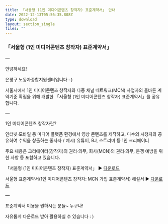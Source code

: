 ```yaml
---
title: 「서울형 (1인 미디어콘텐츠 창작자) 표준계약서」 안내
date: 2022-12-13T05:56:35.808Z
type: download
layout: section_single
files: ""
---
```

### **「서울형** (1인 미디어콘텐츠 창작자) **표준계약서」**

―

안녕하세요!

은평구 노동자종합지원센터입니다 : )

서울시에서 1인 미디어콘텐츠 창작자와 다중 채널 네트워크(MCN) 사업자의 올바른 계약기준 확립을 위해 개발한 「서울형 (1인 미디어콘텐츠 창작자) 표준계약서」를 공유합니다.

―

1인 미디어콘텐츠 창작자란? 

인터넷·모바일 등 미디어 플랫폼 환경에서 영상 콘텐츠를 제작하고, 다수의 시청자와 공유하여 수익을 창출하는 종사자 / 예시) 유튜버, BJ, 스트리머 등 1인 크리에이터

주요 내용은 크리에이터(창작자)의 권리·의무, 회사(MCN)의 권리·의무, 분쟁 예방을 위한 사항 등 포함하고 있습니다.

「서울형 (1인 미디어콘텐츠 창작자) 표준계약서」  ▶ [다운로드](https://eplabor.org/uploads/서울형-표준계약서-1인-미디어콘텐츠-창작자：mcn-가입-표준계약서-.hwp)

서울형 표준계약서(1인 미디어콘텐츠 창작자: MCN 가입 표준계약서) 해설서  ▶ [다운로드](https://eplabor.org/uploads/%EC%84%9C%EC%9A%B8%ED%98%95-%ED%91%9C%EC%A4%80%EA%B3%84%EC%95%BD%EC%84%9C-1%EC%9D%B8-%EB%AF%B8%EB%94%94%EC%96%B4%EC%BD%98%ED%85%90%EC%B8%A0-%EC%B0%BD%EC%9E%91%EC%9E%90%EF%BC%9Amcn-%EA%B0%80%EC%9E%85-%ED%91%9C%EC%A4%80%EA%B3%84%EC%95%BD%EC%84%9C-%ED%95%B4%EC%84%A4%EC%84%9C.pdf)



―

표준계약서 이용을 원하시는 분들~ 누구나!

자유롭게 다운로드 받아 활용하실 수 있습니다 : )